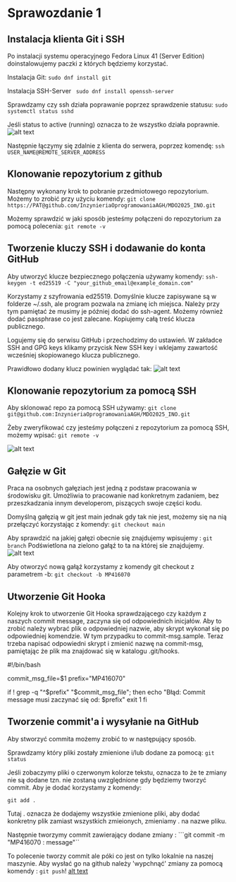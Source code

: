 # Sprawozdanie 1

## Instalacja klienta Git i SSH
Po instalacji systemu operacyjnego Fedora Linux 41 (Server Edition) doinstalowujemy paczki z których będziemy korzystać.

Instalacja Git: 
``` sudo dnf install git ```

Instalacja SSH-Server
``` sudo dnf install openssh-server```

Sprawdzamy czy ssh działa poprawanie poprzez sprawdzenie statusu:
```sudo systemctl status sshd```

Jeśli status to active (running) oznacza to że wszystko działa poprawnie. 
![alt text](screeny/sshd_status.png)

Następnie łączymy się zdalnie z klienta do serwera, poprzez komendę:
```ssh USER_NAME@REMOTE_SERVER_ADDRESS```

## Klonowanie repozytorium z github
Następny wykonany krok to pobranie przedmiotowego repozytorium. Możemy to zrobić przy użyciu komendy:
```git clone https://PAT@github.com/InzynieriaOprogramowaniaAGH/MDO2025_INO.git```

Możemy sprawdzić w jaki sposób jesteśmy połączeni do repozytorium za pomocą polecenia:
```git remote -v ```

## Tworzenie kluczy SSH i dodawanie do konta GitHub
Aby utworzyć klucze bezpiecznego połączenia używamy komendy: 
```ssh-keygen -t ed25519 -C "your_github_email@example_domain.com"```

Korzystamy z szyfrowania ed25519. Domyślnie klucze zapisywane są w folderze ~/.ssh, ale program pozwala na zmianę ich miejsca. Należy przy tym pamiętać że musimy je później dodać do ssh-agent. Możemy również dodać passphrase co jest zalecane. Kopiujemy całą treść klucza publicznego.

Logujemy się do serwisu GitHub i przechodzimy do ustawień. W zakładce SSH and GPG keys klikamy przycisk New SSH key i wklejamy zawartość wcześniej skopiowanego klucza publicznego.

Prawidłowo dodany klucz powinien wyglądać tak:
![alt text](screeny/ssh_key.png)

## Klonowanie repozytorium za pomocą SSH

Aby sklonować repo za pomocą SSH używamy:
```git clone git@github.com:InzynieriaOprogramowaniaAGH/MDO2025_INO.git```

Żeby zweryfikować czy jesteśmy połączeni z repozytorium za pomocą SSH, możemy wpisać:
```git remote -v```

![alt text](screeny/git_remote.png)

## Gałęzie w Git

Praca na osobnych gałęziach jest jedną z podstaw pracowania w środowisku git. Umożliwia to pracowanie nad konkretnym zadaniem, bez przeszkadzania innym developerom, piszących swoje części kodu.

Domyślną gałęzią w git jest main  jednak gdy tak nie jest, możemy się na nią przełączyć korzystając z komendy:
```git checkout main```

Aby sprawdzić na jakiej gałęzi obecnie się znajdujemy wpisujemy : 
```git branch```
Podświetlona na zielono gałąź to ta na której sie znajdujemy.
![alt text](screeny/git_branch.png)

Aby otworzyć nową gałąź korzystamy z komendy git checkout z parametrem -b:
```git checkout -b MP416070```

## Utworzenie Git Hooka

Kolejny krok to utworzenie Git Hooka sprawdzającego czy każdym z naszych commit message, zaczyna się od odpowiednich inicjałów. Aby to zrobić należy wybrać plik o odpowiedniej nazwie, aby skrypt wykonał się po odpowiedniej komendzie. W tym przypadku to commit-msg.sample. Teraz trzeba napisać odpowiedni skrypt i zmienić nazwę na commit-msg, pamiętając że plik ma znajdować się w katalogu .git/hooks.

#!/bin/bash

commit_msg_file=$1
prefix="MP416070"

if ! grep -q "^$prefix" "$commit_msg_file"; then
    echo "Błąd: Commit message musi zaczynać się od: $prefix"
    exit 1
fi

## Tworzenie commit'a i wysyłanie na GitHub

Aby stworzyć commita możemy zrobić to w następujący sposób.

Sprawdzamy który pliki zostały zmienione i/lub dodane za pomocą:
``` git status ```

Jeśli zobaczymy pliki o czerwonym kolorze tekstu, oznacza to że te zmiany nie są dodane tzn. nie zostaną uwzględnione gdy będziemy tworzyć commit. Aby je dodać korzystamy z komendy:

```git add .```

Tutaj . oznacza że dodajemy wszystkie zmienione pliki, aby dodać konkretny plik zamiast wszystkich zmieionych, zmieniamy . na nazwe pliku. 

Następnie tworzymy commit zawierający dodane zmiany : 
```git commit -m "MP416070 :  message"``

To polecenie tworzy commit ale póki co jest on tylko lokalnie na naszej maszynie. Aby wysłać go na github należy 'wypchnąć' zmiany za pomocą komendy : 
``` git push ```!
[alt text](screeny/sshd_status.png)
